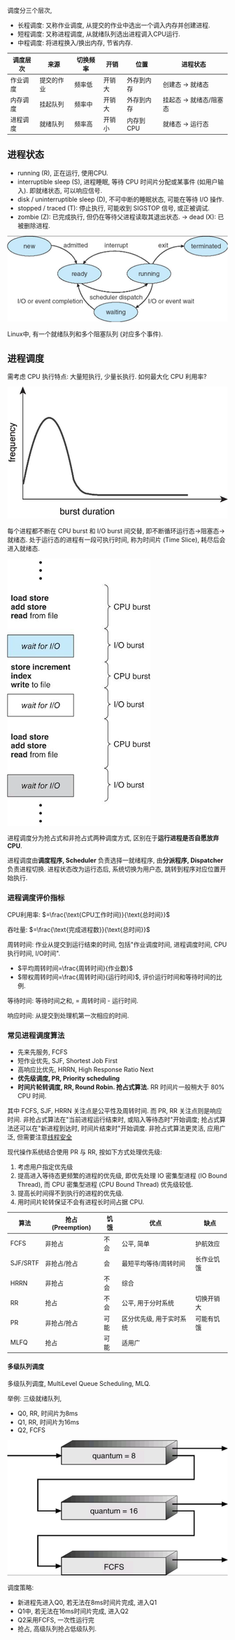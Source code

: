 调度分三个层次, 
- 长程调度: 又称作业调度, 从提交的作业中选出一个调入内存并创建进程.
- 短程调度: 又称进程调度, 从就绪队列选出进程调入CPU运行.
- 中程调度: 将进程换入/换出内存, 节省内存.

| 调度层次 | 来源       | 切换频率 | 开销   | 位置       | 进程状态              |
| -------- | ---------- | -------- | ------ | ---------- | --------------------- |
| 作业调度 | 提交的作业 | 频率低   | 开销大 | 外存到内存 | 创建态 -> 就绪态        |
| 内存调度 | 挂起队列   | 频率中   | 开销大 | 外存到内存 | 挂起态 -> 就绪态/阻塞态 |
| 进程调度 | 就绪队列   | 频率高   | 开销小 | 内存到CPU  | 就绪态 -> 运行态                      |

## 进程状态

- running (R), 正在运行, 使用CPU.
- interruptible sleep (S), 进程睡眠, 等待 CPU 时间片分配或某事件 (如用户输入). 即就绪状态, 可以响应信号.
- disk / uninterruptible sleep (D), 不可中断的睡眠状态, 可能在等待 I/O 操作.
- stopped / traced (T): 停止执行, 可能收到 SIGSTOP 信号, 或正被调试.
- zombie (Z): 已完成执行, 但仍在等待父进程读取其退出状态. -> dead (X): 已被删除进程.

![|400](../../attach/Pasted%20image%2020230619205635.png)

Linux中, 有一个就绪队列和多个阻塞队列 (对应多个事件).

## 进程调度

需考虑 CPU 执行特点: 大量短执行, 少量长执行. 如何最大化 CPU 利用率?

![|300](../../attach/Pasted%20image%2020230619211332.png)

每个进程都不断在 CPU burst 和 I/O burst 间交替, 即不断循环运行态->阻塞态->就绪态. 处于运行态的进程有一段可执行时间, 称为时间片 (Time Slice), 耗尽后会进入就绪态.

![|150](../../attach/Pasted%20image%2020230619211347.png)

进程调度分为抢占式和非抢占式两种调度方式, 区别在于**运行进程是否自愿放弃CPU**. 

进程调度由**调度程序, Scheduler** 负责选择一就绪程序, 由**分派程序, Dispatcher** 负责进程切换. 进程状态改为运行态后, 系统切换为用户态, 跳转到程序对应位置开始执行.

### 进程调度评价指标

CPU利用率: $=\frac{\text{CPU工作时间}}{\text{总时间}}$

吞吐量: $=\frac{\text{完成进程数}}{\text{总时间}}$

周转时间: 作业从提交到运行结束的时间, 包括"作业调度时间, 进程调度时间, CPU执行时间, I/O时间".   
- $平均周转时间=\frac{周转时间}{作业数}$
- $带权周转时间=\frac{周转时间}{运行时间}$, 评价运行时间和等待时间的比例.

等待时间: 等待时间之和, = 周转时间 - 运行时间.

响应时间: 从提交到处理机第一次相应的时间. 

### 常见进程调度算法

- 先来先服务, FCFS
- 短作业优先, SJF, Shortest Job First
- 高响应比优先, HRRN, High Response Ratio Next
- **优先级调度, PR, Priority scheduling**
- **时间片轮转调度, RR, Round Robin. 抢占式算法.** RR 时间片一般稍大于 80% CPU 时间.

其中 FCFS, SJF, HRRN 关注点是公平性及周转时间. 而 PR, RR 关注点则是响应时间. 非抢占式算法在"当前进程运行结束时, 或陷入等待态时"开始调度; 抢占式算法还可以在"新进程到达时, 时间片结束时"开始调度. 非抢占式算法更灵活, 应用广泛, 但需要注意[线程安全](进程同步与互斥.md)

现代操作系统结合使用 PR 与 RR, 按如下方式处理优先级: 
1. 考虑用户指定优先级
2. 提高进入等待态更频繁的进程的优先级, 即优先处理 IO 密集型进程 (IO Bound Thread), 而 CPU 密集型进程 (CPU Bound Thread) 优先级较低.
3. 提高长时间得不到执行的进程的优先级.
4. 用时间片轮转保证不会有进程长时间占据 CPU.

| 算法     | 抢占 (Preemption)        | 饥饿 | 优点                     | 缺点       |
| -------- | ----------- | ---- | ------------------------ | ---------- |
| FCFS     | 非抢占      | 不会 | 公平, 简单               | 护航效应   |
| SJF/SRTF | 非抢占/抢占      | 会   | 最短平均等待/周转时间    | 长作业饥饿 |
| HRRN     | 非抢占      | 不会 | 综合                     |            |
| RR       | 抢占        | 不会 | 公平, 用于分时系统       | 切换开销大 |
| PR       | 非抢占/抢占 | 可能 | 区分优先级, 用于实时系统 | 可能有饥饿 |
| MLFQ     | 抢占        | 可能 | 适用广                   |            |

#### 多级队列调度

多级队列调度, MultiLevel Queue Scheduling, MLQ.

举例: 三级就绪队列,
- Q0, RR, 时间片为8ms
- Q1, RR, 时间片为16ms
- Q2, FCFS

![|400](../../attach/Pasted%20image%2020230619230013.png)

调度策略:
- 新进程先进入Q0, 若无法在8ms时间片完成, 进入Q1
- Q1中, 若无法在16ms时间片完成, 进入Q2
- Q2采用FCFS, 一次性运行完
- 抢占, 高级队列抢占低级队列.